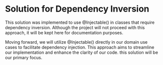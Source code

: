 # Solution for Dependency Inversion

This solution was implemented to use @Injectable() in classes that require dependency inversion. Although the project will not proceed with this approach, it will be kept here for documentation purposes.

Moving forward, we will utilize @Injectable() directly in our domain use cases to facilitate dependency injection. This approach aims to streamline our implementation and enhance the clarity of our code. this solution will be our primary focus.